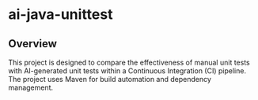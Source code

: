 # ai-java-unittest

## Overview
This project is designed to compare the effectiveness of manual unit tests with AI-generated unit tests within a Continuous Integration (CI) pipeline. The project uses Maven for build automation and dependency management.

